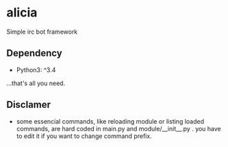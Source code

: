 # alicia
Simple irc bot framework

## Dependency
 - Python3: ^3.4

...that's all you need.
 
## Disclamer
 - some essencial commands, like reloading module or listing loaded commands, are hard coded in main.py and module/\_\_init__.py .
 you have to edit it if you want to change command prefix.
